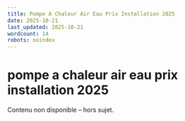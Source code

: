 ```yaml
---
title: Pompe A Chaleur Air Eau Prix Installation 2025
date: 2025-10-21
last_updated: 2025-10-21
wordcount: 14
robots: noindex
---
```


# pompe a chaleur air eau prix installation 2025

Contenu non disponible – hors sujet.